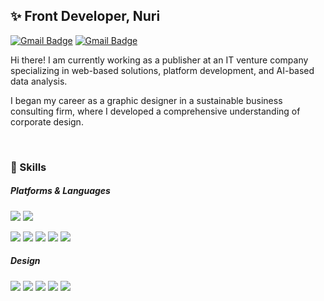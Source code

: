 <h2>✨ Front Developer, Nuri</h2>

 [![Gmail Badge](https://img.shields.io/badge/naver-03C75A?style=flat-square&logo=naver&logoColor=white&link=mailto:qqq4020@naver.com)](mailto:qqq4020@naver.com) [![Gmail Badge](https://img.shields.io/badge/Gmail-000000?style=flat-square&logo=Gmail&logoColor=white&link=mailto:nuinurss@gmail.com)](mailto:nuinurss@gmail.com)

<p>Hi there! I am currently working as a publisher at an IT venture company specializing in web-based solutions, platform development, and AI-based data analysis. 
  
  I began my career as a graphic designer in a sustainable business consulting firm, where I developed a comprehensive understanding of corporate design.</p>
<br/>

<h3>💪 Skills </h2>

##### Platforms & Languages

<!--
**NuriSeol/NuriSeol** is a ✨ _special_ ✨ repository because its `README.md` (this file) appears on your GitHub profile.

Here are some ideas to get you started:

- 🔭 I’m currently working on ...
- 🌱 I’m currently learning ...
- 👯 I’m looking to collaborate on ...
- 🤔 I’m looking for help with ...
- 💬 Ask me about ...
- 📫 How to reach me: ...
- 😄 Pronouns: ...
- ⚡ Fun fact: ...
-->

<img src="https://img.shields.io/badge/React-61DAFB?style=flat-square&logo=react&logoColor=white"/> <img src="https://img.shields.io/badge/angular-D6002F?style=flat-square&logo=angular&logoColor=white"/>

<img src="https://img.shields.io/badge/TypeScript-3178C6?style=flat-square&logo=typescript&logoColor=white"/> <img src="https://img.shields.io/badge/JavaScript-F7DF1E?style=flat-square&logo=javascript&logoColor=white"/> <img src="https://img.shields.io/badge/Tailwind CSS-06B6D4?style=flat-square&logo=tailwindcss&logoColor=white"/> <img src="https://img.shields.io/badge/CSS3-1572B6?style=flat-square&logo=css3&logoColor=white"/> <img src="https://img.shields.io/badge/HTML5-E34F26?style=flat-square&logo=html5&logoColor=white"/>

##### Design

<img src="https://img.shields.io/badge/Figma-F24E1E?style=flat-square&logo=figma&logoColor=white"/> <img src="https://img.shields.io/badge/Adobe XD-FF61F6?style=flat-square&logo=adobexd&logoColor=white"/> <img src="https://img.shields.io/badge/Adobe InDesign-FF3366?style=flat-square&logo=adobeindesign&logoColor=white"/> <img src="https://img.shields.io/badge/Adobe Photoshop-31A8FF?style=flat-square&logo=adobephotoshop&logoColor=white"/> <img src="https://img.shields.io/badge/Adobe Illustrator-FF9A00?style=flat-square&logo=adobeillustrator&logoColor=white"/> 
